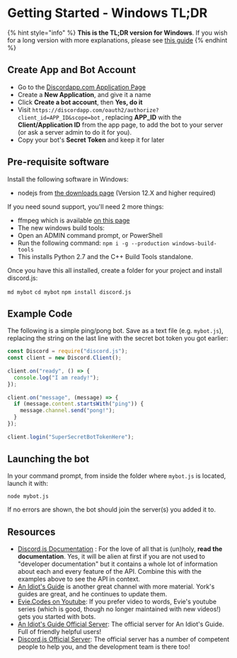 # Getting Started - Windows TL;DR

{% hint style="info" %}
**This is the TL;DR version for Windows**. If you wish for a long version with more explanations, please see [this guide](getting-started-long-version.md)
{% endhint %}

## Create App and Bot Account

* Go to the [Discordapp.com Application Page](https://discordapp.com/developers/applications/me)
* Create a **New Application**, and give it a name
* Click **Create a bot account**, then **Yes, do it**
* Visit `https://discordapp.com/oauth2/authorize?client_id=APP_ID&scope=bot` , replacing **APP\_ID** with the **Client/Application ID** from the app page, to add the bot to your server \(or ask a server admin to do it for you\).
* Copy your bot's **Secret Token** and keep it for later

## Pre-requisite software

Install the following software in Windows:

* nodejs from [the downloads page](https://nodejs.org/en/download/) \(Version 12.X and higher required\)

If you need sound support, you'll need 2 more things:

* ffmpeg which is available [on this page](http://adaptivesamples.com/how-to-install-ffmpeg-on-windows/)
* The new windows build tools:
* Open an ADMIN command prompt, or PowerShell
* Run the following command: `npm i -g --production windows-build-tools`
* This installs Python 2.7 and the C++ Build Tools standalone.

Once you have this all installed, create a folder for your project and install discord.js:

`md mybot` `cd mybot` `npm install discord.js`

## Example Code

The following is a simple ping/pong bot. Save as a text file \(e.g. `mybot.js`\), replacing the string on the last line with the secret bot token you got earlier:

```javascript
const Discord = require("discord.js");
const client = new Discord.Client();
 
client.on("ready", () => {
  console.log("I am ready!");
});
 
client.on("message", (message) => {
  if (message.content.startsWith("ping")) {
    message.channel.send("pong!");
  }
});
 
client.login("SuperSecretBotTokenHere");
```

## Launching the bot

In your command prompt, from inside the folder where `mybot.js` is located, launch it with:

`node mybot.js`

If no errors are shown, the bot should join the server\(s\) you added it to.

## Resources

* [Discord.js Documentation](http://discord.js.org) : For the love of all that is \(un\)holy, **read the documentation**. Yes, it will be alien at first if you are not used to "developer documentation" but it contains a whole lot of information about each and every feature of the API. Combine this with the examples above to see the API in context.
* [An Idiot's Guide](https://www.youtube.com/c/AnIdiotsGuide) is another great channel with more material. York's guides are great, and he continues to update them.
* [Evie.Codes on Youtube](https://www.youtube.com/channel/UCvQubaJPD0D-PSokbd5DAiw): If you prefer video to words, Evie's youtube series \(which is good, though no longer maintained with new videos!\) gets you started with bots.
* [An Idiot's Guide Official Server](https://discord.gg/9ESEZAx): The official server for An Idiot's Guide. Full of friendly helpful users!
* [Discord.js Official Server](https://discord.gg/bRCvFy9): The official server has a number of competent people to help you, and the development team is there too!

